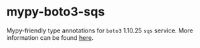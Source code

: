 # mypy-boto3-sqs

Mypy-friendly type annotations for `boto3` 1.10.25 `sqs` service.
More information can be found [here](https://github.com/vemel/mypy_boto3).